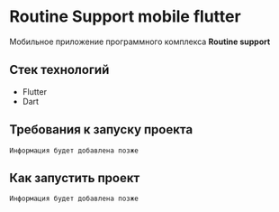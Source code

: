 # Routine Support mobile flutter

Мобильное приложение программного комплекса **Routine support**

## Стек технологий
- Flutter
- Dart

## Требования к запуску проекта

```
Информация будет добавлена позже
```

## Как запустить проект

```
Информация будет добавлена позже
```
